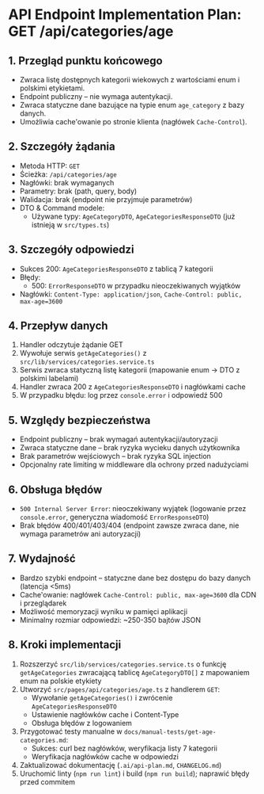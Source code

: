 # API Endpoint Implementation Plan: GET /api/categories/age

## 1. Przegląd punktu końcowego

- Zwraca listę dostępnych kategorii wiekowych z wartościami enum i polskimi etykietami.
- Endpoint publiczny – nie wymaga autentykacji.
- Zwraca statyczne dane bazujące na typie enum `age_category` z bazy danych.
- Umożliwia cache'owanie po stronie klienta (nagłówek `Cache-Control`).

## 2. Szczegóły żądania

- Metoda HTTP: `GET`
- Ścieżka: `/api/categories/age`
- Nagłówki: brak wymaganych
- Parametry: brak (path, query, body)
- Walidacja: brak (endpoint nie przyjmuje parametrów)
- DTO & Command modele:
  - Używane typy: `AgeCategoryDTO`, `AgeCategoriesResponseDTO` (już istnieją w `src/types.ts`)

## 3. Szczegóły odpowiedzi

- Sukces 200: `AgeCategoriesResponseDTO` z tablicą 7 kategorii
- Błędy:
  - 500: `ErrorResponseDTO` w przypadku nieoczekiwanych wyjątków
- Nagłówki: `Content-Type: application/json`, `Cache-Control: public, max-age=3600`

## 4. Przepływ danych

1. Handler odczytuje żądanie GET
2. Wywołuje serwis `getAgeCategories()` z `src/lib/services/categories.service.ts`
3. Serwis zwraca statyczną listę kategorii (mapowanie enum → DTO z polskimi labelami)
4. Handler zwraca 200 z `AgeCategoriesResponseDTO` i nagłówkami cache
5. W przypadku błędu: log przez `console.error` i odpowiedź 500

## 5. Względy bezpieczeństwa

- Endpoint publiczny – brak wymagań autentykacji/autoryzacji
- Zwraca statyczne dane – brak ryzyka wycieku danych użytkownika
- Brak parametrów wejściowych – brak ryzyka SQL injection
- Opcjonalny rate limiting w middleware dla ochrony przed nadużyciami

## 6. Obsługa błędów

- `500 Internal Server Error`: nieoczekiwany wyjątek (logowanie przez `console.error`, generyczna wiadomość `ErrorResponseDTO`)
- Brak błędów 400/401/403/404 (endpoint zawsze zwraca dane, nie wymaga parametrów ani autoryzacji)

## 7. Wydajność

- Bardzo szybki endpoint – statyczne dane bez dostępu do bazy danych (latencja <5ms)
- Cache'owanie: nagłówek `Cache-Control: public, max-age=3600` dla CDN i przeglądarek
- Możliwość memoryzacji wyniku w pamięci aplikacji
- Minimalny rozmiar odpowiedzi: ~250-350 bajtów JSON

## 8. Kroki implementacji

1. Rozszerzyć `src/lib/services/categories.service.ts` o funkcję `getAgeCategories` zwracającą tablicę `AgeCategoryDTO[]` z mapowaniem enum na polskie etykiety
2. Utworzyć `src/pages/api/categories/age.ts` z handlerem `GET`:
   - Wywołanie `getAgeCategories()` i zwrócenie `AgeCategoriesResponseDTO`
   - Ustawienie nagłówków cache i Content-Type
   - Obsługa błędów z logowaniem
3. Przygotować testy manualne w `docs/manual-tests/get-age-categories.md`:
   - Sukces: curl bez nagłówków, weryfikacja listy 7 kategorii
   - Weryfikacja nagłówków cache w odpowiedzi
4. Zaktualizować dokumentację (`.ai/api-plan.md`, `CHANGELOG.md`)
5. Uruchomić linty (`npm run lint`) i build (`npm run build`); naprawić błędy przed commitem
